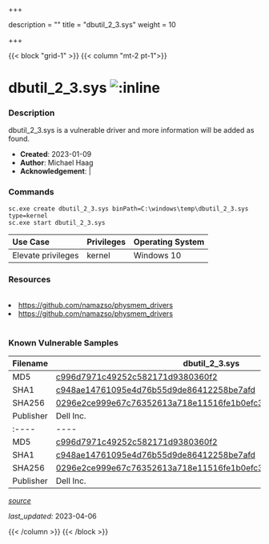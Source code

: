+++

description = ""
title = "dbutil_2_3.sys"
weight = 10

+++


{{< block "grid-1" >}}
{{< column "mt-2 pt-1">}}


# dbutil_2_3.sys ![:inline](/images/twitter_verified.png) 


### Description

dbutil_2_3.sys is a vulnerable driver and more information will be added as found.

- **Created**: 2023-01-09
- **Author**: Michael Haag
- **Acknowledgement**:  | [](https://twitter.com/)

### Commands

```
sc.exe create dbutil_2_3.sys binPath=C:\windows\temp\dbutil_2_3.sys type=kernel
sc.exe start dbutil_2_3.sys
```

| Use Case | Privileges | Operating System | 
|:---- | ---- | ---- |
| Elevate privileges | kernel | Windows 10 |

### Resources
<br>
<li><a href=" https://github.com/namazso/physmem_drivers"> https://github.com/namazso/physmem_drivers</a></li>
<li><a href="https://github.com/namazso/physmem_drivers">https://github.com/namazso/physmem_drivers</a></li>
<br>

### Known Vulnerable Samples

| Filename | dbutil_2_3.sys |
|:---- | ---- | 
| MD5 | <a href="https://www.virustotal.com/gui/file/c996d7971c49252c582171d9380360f2">c996d7971c49252c582171d9380360f2</a> |
| SHA1 | <a href="https://www.virustotal.com/gui/file/c948ae14761095e4d76b55d9de86412258be7afd">c948ae14761095e4d76b55d9de86412258be7afd</a> |
| SHA256 | <a href="https://www.virustotal.com/gui/file/0296e2ce999e67c76352613a718e11516fe1b0efc3ffdb8918fc999dd76a73a5">0296e2ce999e67c76352613a718e11516fe1b0efc3ffdb8918fc999dd76a73a5</a> |
| Publisher | Dell Inc. || Signature | Dell Inc., VeriSign Class 3 Code Signing 2004 CA, VeriSign Class 3 Public Primary CA   || Description | dianhu || Filename | dbutil_2_3.sys |
|:---- | ---- | 
| MD5 | <a href="https://www.virustotal.com/gui/file/c996d7971c49252c582171d9380360f2">c996d7971c49252c582171d9380360f2</a> |
| SHA1 | <a href="https://www.virustotal.com/gui/file/c948ae14761095e4d76b55d9de86412258be7afd">c948ae14761095e4d76b55d9de86412258be7afd</a> |
| SHA256 | <a href="https://www.virustotal.com/gui/file/0296e2ce999e67c76352613a718e11516fe1b0efc3ffdb8918fc999dd76a73a5">0296e2ce999e67c76352613a718e11516fe1b0efc3ffdb8918fc999dd76a73a5</a> |
| Publisher | Dell Inc. || Signature | Dell Inc., VeriSign Class 3 Code Signing 2004 CA, VeriSign Class 3 Public Primary CA   || Description | dianhu |


[*source*](https://github.com/magicsword-io/LOLDrivers/tree/main/yaml/dbutil_2_3.yaml)

*last_updated:* 2023-04-06








{{< /column >}}
{{< /block >}}
